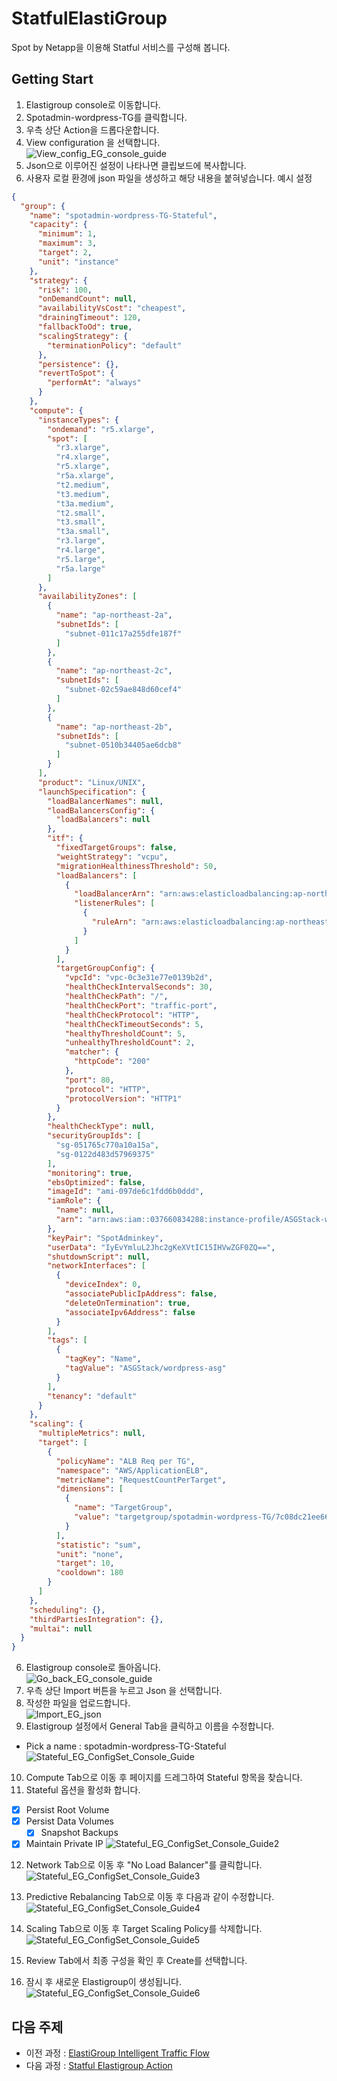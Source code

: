 # StatfulElastiGroup
Spot by Netapp을 이용해 Statful 서비스를 구성해 봅니다.

## Getting Start
1. Elastigroup console로 이동합니다.
2. Spotadmin-wordpress-TG를 클릭합니다.
3. 우측 상단 Action을 드롭다운합니다.
4. View configuration 을 선택합니다.<br>
![View_config_EG_console_guide](./Images/View_config_EG_console_guide.png)
5. Json으로 이루어진 설정이 나타나면 클립보드에 복사합니다.
6. 사용자 로컬 환경에 json 파일을 생성하고 해당 내용을 붙혀넣습니다.
예시 설정
```json
{
  "group": {
    "name": "spotadmin-wordpress-TG-Stateful",
    "capacity": {
      "minimum": 1,
      "maximum": 3,
      "target": 2,
      "unit": "instance"
    },
    "strategy": {
      "risk": 100,
      "onDemandCount": null,
      "availabilityVsCost": "cheapest",
      "drainingTimeout": 120,
      "fallbackToOd": true,
      "scalingStrategy": {
        "terminationPolicy": "default"
      },
      "persistence": {},
      "revertToSpot": {
        "performAt": "always"
      }
    },
    "compute": {
      "instanceTypes": {
        "ondemand": "r5.xlarge",
        "spot": [
          "r3.xlarge",
          "r4.xlarge",
          "r5.xlarge",
          "r5a.xlarge",
          "t2.medium",
          "t3.medium",
          "t3a.medium",
          "t2.small",
          "t3.small",
          "t3a.small",
          "r3.large",
          "r4.large",
          "r5.large",
          "r5a.large"
        ]
      },
      "availabilityZones": [
        {
          "name": "ap-northeast-2a",
          "subnetIds": [
            "subnet-011c17a255dfe187f"
          ]
        },
        {
          "name": "ap-northeast-2c",
          "subnetIds": [
            "subnet-02c59ae848d60cef4"
          ]
        },
        {
          "name": "ap-northeast-2b",
          "subnetIds": [
            "subnet-0510b34405ae6dcb8"
          ]
        }
      ],
      "product": "Linux/UNIX",
      "launchSpecification": {
        "loadBalancerNames": null,
        "loadBalancersConfig": {
          "loadBalancers": null
        },
        "itf": {
          "fixedTargetGroups": false,
          "weightStrategy": "vcpu",
          "migrationHealthinessThreshold": 50,
          "loadBalancers": [
            {
              "loadBalancerArn": "arn:aws:elasticloadbalancing:ap-northeast-2:037660834288:loadbalancer/app/SpotAdminALB/526f683edfc63587",
              "listenerRules": [
                {
                  "ruleArn": "arn:aws:elasticloadbalancing:ap-northeast-2:037660834288:listener-rule/app/SpotAdminALB/526f683edfc63587/3cacd25d05c97452/70705f8634cd8983"
                }
              ]
            }
          ],
          "targetGroupConfig": {
            "vpcId": "vpc-0c3e31e77e0139b2d",
            "healthCheckIntervalSeconds": 30,
            "healthCheckPath": "/",
            "healthCheckPort": "traffic-port",
            "healthCheckProtocol": "HTTP",
            "healthCheckTimeoutSeconds": 5,
            "healthyThresholdCount": 5,
            "unhealthyThresholdCount": 2,
            "matcher": {
              "httpCode": "200"
            },
            "port": 80,
            "protocol": "HTTP",
            "protocolVersion": "HTTP1"
          }
        },
        "healthCheckType": null,
        "securityGroupIds": [
          "sg-051765c770a10a15a",
          "sg-0122d483d57969375"
        ],
        "monitoring": true,
        "ebsOptimized": false,
        "imageId": "ami-097de6c1fdd6b0ddd",
        "iamRole": {
          "name": null,
          "arn": "arn:aws:iam::037660834288:instance-profile/ASGStack-wordpressasgInstanceProfile9075E223-h04GR01gIxiP"
        },
        "keyPair": "SpotAdminkey",
        "userData": "IyEvYmluL2Jhc2gKeXVtIC15IHVwZGF0ZQ==",
        "shutdownScript": null,
        "networkInterfaces": [
          {
            "deviceIndex": 0,
            "associatePublicIpAddress": false,
            "deleteOnTermination": true,
            "associateIpv6Address": false
          }
        ],
        "tags": [
          {
            "tagKey": "Name",
            "tagValue": "ASGStack/wordpress-asg"
          }
        ],
        "tenancy": "default"
      }
    },
    "scaling": {
      "multipleMetrics": null,
      "target": [
        {
          "policyName": "ALB Req per TG",
          "namespace": "AWS/ApplicationELB",
          "metricName": "RequestCountPerTarget",
          "dimensions": [
            {
              "name": "TargetGroup",
              "value": "targetgroup/spotadmin-wordpress-TG/7c08dc21ee667674"
            }
          ],
          "statistic": "sum",
          "unit": "none",
          "target": 10,
          "cooldown": 180
        }
      ]
    },
    "scheduling": {},
    "thirdPartiesIntegration": {},
    "multai": null
  }
}
```
6. Elastigroup console로 돌아옵니다.</br>
![Go_back_EG_console_guide](./Images/Go_back_EG_console_guide.png)
7. 우측 상단 Import 버튼을 누르고 Json 을 선택합니다.
8. 작성한 파일을 업로드합니다. </br>
![Import_EG_json](./Images/Import_EG_json.png)
9. Elastigroup 설정에서 General Tab을 클릭하고 이름을 수정합니다.
- Pick a name : spotadmin-wordpress-TG-Stateful
![Stateful_EG_ConfigSet_Console_Guide](./Images/Stateful_EG_ConfigSet_Console_Guide.png)
10. Compute Tab으로 이동 후 페이지를 드레그하여 Stateful 항목을 찾습니다.
11. Stateful 옵션을 활성화 합니다.
- [X] Persist Root Volume
- [X] Persist Data Volumes
  - [X] Snapshot Backups
- [X] Maintain Private IP
![Stateful_EG_ConfigSet_Console_Guide2](./Images/Stateful_EG_ConfigSet_Console_Guide2.png)

12. Network Tab으로 이동 후 "No Load Balancer"를 클릭합니다.</br>
![Stateful_EG_ConfigSet_Console_Guide3](./Images/Stateful_EG_ConfigSet_Console_Guide3.png)
12. Predictive Rebalancing Tab으로 이동 후 다음과 같이 수정합니다.</br>
![Stateful_EG_ConfigSet_Console_Guide4](./Images/Stateful_EG_ConfigSet_Console_Guide4.png)

13. Scaling Tab으로 이동 후 Target Scaling Policy를 삭제합니다.</br>
![Stateful_EG_ConfigSet_Console_Guide5](./Images/Stateful_EG_ConfigSet_Console_Guide5.png)

14. Review Tab에서 최종 구성을 확인 후 Create를 선택합니다.

15. 잠시 후 새로운 Elastigroup이 생성됩니다.</br>
![Stateful_EG_ConfigSet_Console_Guide6](./Images/Stateful_EG_ConfigSet_Console_Guide6.png)

## 다음 주제
- 이전 과정 : [ElastiGroup Intelligent Traffic Flow](./2-3_IntelligentTrafficFlow.md)
- 다음 과정 : [Statful Elastigroup Action](./2-4-1_StatefulEGAction.md)